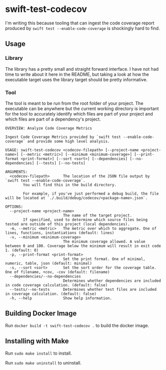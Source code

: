 # swift-test-codecov

I'm writing this because tooling that can ingest the code coverage report produced by `swift test --enable-code-coverage` is shockingly hard to find.

## Usage

### Library

The library has a pretty small and straight forward interface. I have not had time to write about it here in the README, but taking a look at how the executable target uses the library target should be pretty informative.

### Tool

The tool is meant to be run from the root folder of your project. The executable can be anywhere but the current working directory is important for the tool to accurately identify which files are part of your project and which files are part of a dependency's project.

```
OVERVIEW: Analyze Code Coverage Metrics

Ingest Code Coverage Metrics provided by `swift test --enable-code-coverage` and provide some high level analysis.

USAGE: swift-test-codecov <codecov-filepath> [--project-name <project-name>] [--metric <metric>] [--minimum <minimum-coverage>] [--print-format <print-format>] [--sort <sort>] [--dependencies] [--no-dependencies] [--tests] [--no-tests]

ARGUMENTS:
  <codecov-filepath>      The location of the JSON file output by `swift test --enable-code-coverage`. 
        You will find this in the build directory.

        For example, if you've just performed a debug build, the file will be located at `./.build/debug/codecov/<package-name>.json`.

OPTIONS:
  --project-name <project-name>
                          The name of the target project. 
        If specified, used to determine which source files being tested are outside of this project (local dependencies).
  -m, --metric <metric>   The metric over which to aggregate. One of lines, functions, instantiations (default: lines)
  -v, --minimum <minimum-coverage>
                          The minimum coverage allowed. A value between 0 and 100. Coverage below the minimum will result in exit code 1. (default: 0)
  -p, --print-format <print-format>
                          Set the print format. One of minimal, numeric, table, json (default: minimal)
  -s, --sort <sort>       Set the sort order for the coverage table. One of filename, +cov, -cov (default: filename)
  --dependencies/--no-dependencies
                          Determines whether dependencies are included in code coverage calculation. (default: false)
  --tests/--no-tests      Determines whether test files are included in coverage calculation. (default: false)
  -h, --help              Show help information.
```

## Building Docker Image
Run `docker build -t swift-test-codecov .` to build the docker image.

## Installing with Make

Run `sudo make install` to install.

Run `sudo make uninstall` to uninstall.
